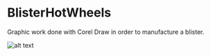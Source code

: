 # BlisterHotWheels
Graphic work done with Corel Draw in order to manufacture a blister.

![alt text](https://github.com/lucas2331/BlisterHotWheels/blob/lucas2331/README.md/README.md/blisterHotWheels.png)

